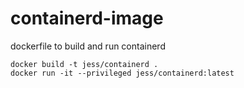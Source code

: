 # containerd-image
dockerfile to build and run containerd

```
docker build -t jess/containerd .
docker run -it --privileged jess/containerd:latest
```
